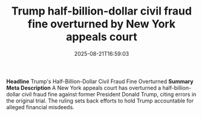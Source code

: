 ﻿---
title: "Trump half-billion-dollar civil fraud fine overturned by New York appeals court"
date: "2025-08-21T16:59:03"
category: "Markets"
summary: ""
slug: "trump halfbilliondollar civil fraud fine overturned by new y"
source_urls:
  - "https://www.cnbc.com/2025/08/21/trump-fraud-new-york-appeals.html"
seo:
  title: "Trump half-billion-dollar civil fraud fine overturned by New York appeals court | Hash n Hedge"
  description: ""
  keywords: ["news", "markets", "brief"]
---
**Headline** Trump's Half-Billion-Dollar Civil Fraud Fine Overturned  **Summary Meta Description** A New York appeals court has overturned a half-billion-dollar civil fraud fine against former President Donald Trump, citing errors in the original trial. The ruling sets back efforts to hold Trump accountable for alleged financial misdeeds. 
